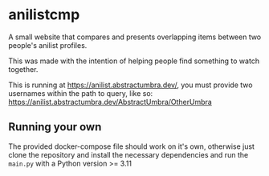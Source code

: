 # anilistcmp

A small website that compares and presents overlapping items between two people's anilist profiles.

This was made with the intention of helping people find something to watch together.

This is running at https://anilist.abstractumbra.dev/, you must provide two usernames within the path to query, like so:
https://anilist.abstractumbra.dev/AbstractUmbra/OtherUmbra

## Running your own

The provided docker-compose file should work on it's own, otherwise just clone the repository and install the necessary dependencies and run the `main.py` with a Python version >= 3.11
